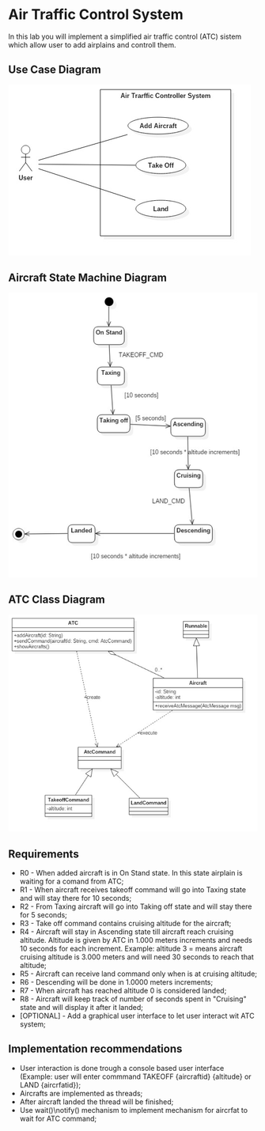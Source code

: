 # Air Traffic Control System

In this lab you will implement a simplified air traffic control (ATC) sistem which allow user to add airplains and controll them.

## Use Case Diagram
![Exercise 1 image](docs/UseCaseDiagram1.jpg)

## Aircraft State Machine Diagram
![Exercise 2 image](docs/StatechartDiagram1.jpg)

## ATC Class Diagram
![Exercise 1 image](docs/ClassDiagram1.jpg)

## Requirements

- R0 - When added aircraft is in On Stand state. In this state airplain is waiting for a comand from ATC;
- R1 - When aircraft receives takeoff command will go into Taxing state and will stay there for 10 seconds; 
- R2 - From Taxing aircraft will go into Taking off state and will stay there for 5 seconds;
- R3 - Take off command contains cruising altitude for the aircraft;
- R4 - Aircraft will stay in Ascending state till aircraft reach cruising altitude. Altitude is given by ATC in 1.000 meters increments and needs 10 seconds for each increment. Example: altitude 3 = means aircraft cruising altitude is 3.000 meters and will need 30 seconds to reach that altitude;
- R5 - Aircraft can receive land command only when is at cruising altitude;
- R6 - Descending will be done in 1.0000 meters increments;
- R7 - When aircraft has reached altitude 0 is considered landed;
- R8 - Aircraft will keep track of number of seconds spent in "Cruising" state and will display it after it landed;
- [OPTIONAL] - Add a graphical user interface to let user interact wit ATC system;

## Implementation recommendations

- User interaction is done trough a console based user interface (Example: user will enter commmand TAKEOFF {aircraftid} {altitude} or LAND {aircrfatid}); 
- Aircrafts are implemented as threads;
- After aircraft landed the thread will be finished;
- Use wait()\notify() mechanism to implement mechanism for aircrfat to wait for ATC command; 
